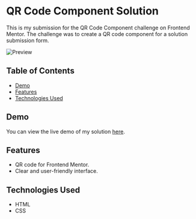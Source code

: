 # QR Code Component Solution

This is my submission for the QR Code Component challenge on Frontend Mentor. The challenge was to create a QR code component for a solution submission form.

![Preview](./screenshot.png)

## Table of Contents
- [Demo](#demo)
- [Features](#features)
- [Technologies Used](#technologies-used)

## Demo

You can view the live demo of my solution [here](https://your-demo-link.com).

## Features

- QR code for Frontend Mentor.
- Clear and user-friendly interface.

## Technologies Used

- HTML
- CSS